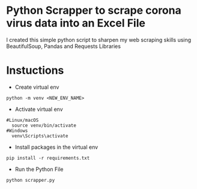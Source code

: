 # Python Scrapper to scrape corona virus data into an Excel File

I created this simple python script to sharpen my web scraping skills using BeautifulSoup, Pandas and Requests Libraries

# Instuctions

- Create virtual env
```
python -m venv <NEW_ENV_NAME>

```
- Activate virtual env
```
#Linux/macOS
  source venv/bin/activate
#Windows
  venv\Scripts\activate

```
- Install packages in the virtual env
```
pip install -r requirements.txt

```
- Run the Python File
```
python scrapper.py

```